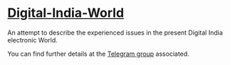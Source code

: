 # [Digital-India-World]() 

An attempt to describe the experienced issues in the present Digital India electronic World. 

You can find further details at the [Telegram group](https://t.me/boost?c=2481506620) associated.
